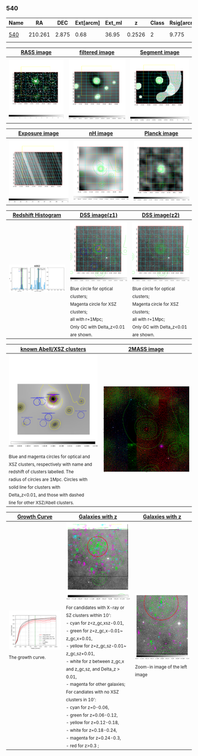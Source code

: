 <div STYLE="page-break-after: always;"></div>

### 540

|Name          |RA          |DEC      | Ext[arcm] | Ext_ml | z    | Class| Rsig[arcmin] | CRsig[c/s] | CR500[c/s] | R500[Mpc] |L500[erg/s]|F500[erg/s/cm^2]| M500[Msun]|Tx[keV]|beta|GC(XSZ,Delta_z<0.01)| GC(OPT,Delta_z<0.01)|GC|alias|
|--------------|------------|------------|---|---|-----------|--------|------|------|----|----|----|----|----|----|----|----|----|----|---|
|[540](script/540.md)     | 210.261       | 2.875       | 0.68    | 36.95   | 0.2526 | 2   | 9.775 |0.609 |0.578 |1.570 |2.285e+45 |1.175e-11 |1.421e+15 |11.966 |0.686 |Tar, |Wen, |Tar, A, |k002|

|[RASS image](../image/540/540_img.pdf)|[filtered image](../image/540/540_fil.pdf)|[Segment image](../image/540/540_seg.pdf)|
|-------------------|--------------------|-------------------|
| <img src="../image/540/540_img.png" width="300">  | <img src="../image/540/540_fil.png" width="300">   | <img src="../image/540/540_seg.png" width="300">  |

|[Exposure image](../image/540/540_mex.pdf)| [nH image](../image/540/540_nh.pdf)| [Planck image](../image/540/540_p.pdf)|
|-------------------|--------------------|-------------------|
|<img src="../image/540/540_mex.png" width="300">   | <img src="../image/540/540_nh.png" width="300">    | <img src="../image/540/540_p.png" width="300"> |

|[Redshift Histogram](../image/540/540_zg.pdf) | [DSS image(z1)](../image/540/540_dss_z1.pdf)      |  [DSS image(z2)](../image/540/540_dss_z2.pdf)    |
|-------------------|--------------------|-------------------|
|<img src="../image/540/540_zg.png" width="300"> |<img src="../image/540/540_dss_z1.png" width="300"> <sub><br>Blue circle for optical clusters; <br>Magenta circle for XSZ clusters; <br>all with r=1Mpc; <br>Only GC with Delta_z<0.01 are shown. </sub>| <img src="../image/540/540_dss_z2.png" width="300"><sub><br>Blue circle for optical clusters; <br>Magenta circle for XSZ clusters; <br>all with r=1Mpc; <br>Only GC with Delta_z<0.01 are shown. </sub> |

|[known Abell/XSZ clusters](../image/540/540_m.pdf) | [2MASS image](../image/540/540_2mass.pdf)      |
|-------------------|-------------------|
|<img src=../image/540/540_m.png width="300"> <sub><br>Blue and magenta circles for optical and <br>XSZ clusters, respectively with name and <br>redshift of clusters labelled. The <br>radius of circles are 1Mpc. Circles with <br>solid line for clusters with <br>Delta_z<0.01, and those with dashed <br>line for other XSZ/Abell clusters.        </sub>|<img src="../image/540/540_2mass.png" width="300">  |

|[Growth Curve](../image/540/540_gca_all.png) |[Galaxies with z](../image/540/540_opt_ned.pdf) |[Galaxies with z](../image/540/540_opt_ned_zoom.pdf) |
|-------------------|-------------------|-------------------|
| <img src="../image/540/540_gca_all.png" width="300"> <sub><br>The growth curve.</sub>| <img src=../image/540/540_opt_ned.png width="300"> <br><sub> For candidates with X-ray or SZ clusters within 10': <br> - cyan for z<z_gc,xsz-0.01, <br> - green for z=z_gc,x-0.01~ z_gc,x+0.01, <br> - yellow for z=z_gc,sz-0.01~ z_gc,sz+0.01, <br> - white for z between z_gc,x and z_gc,sz, and Delta_z > 0.01, <br> - magenta for other galaxies; <br>For candiates with no XSZ clusters in 10': <br> - cyan for z=0-0.06, <br> - green for z=0.06-0.12, <br> - yellow for z=0.12-0.18, <br> - white for z=0.18-0.24, <br> - magenta for z=0.24-0.3, <br> - red for z>0.3 ;  </sub>|<img src=../image/540/540_opt_ned_zoom.png width="300">  <br><sub> Zoom-in image of the left image</sub>|




